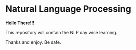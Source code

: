 # Natural Language Processing

**Hello There!!!**

This repository will contain the NLP day wise learning.

Thanks and enjoy.
Be safe.